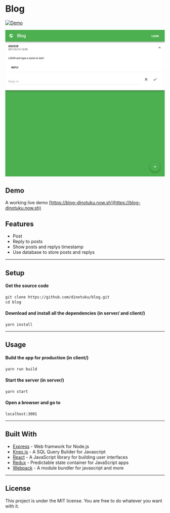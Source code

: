 Blog
=========
[![Demo](https://camo.githubusercontent.com/d57a88a378dd7ed232931397d903da874daa7809/68747470733a2f2f696d672e736869656c64732e696f2f62616467652f64656d6f2d6f6e6c696e652d677265656e2e737667)](https://blog-dinotuku.now.sh)  
  
![UI](public/img/ui.png)

## Demo

A working live demo [https://blog-dinotuku.now.sh](https://blog-dinotuku.now.sh)

## Features

* Post
* Reply to posts
* Show posts and replys timestamp
* Use database to store posts and replys

---

## Setup

#### Get the source code  

	git clone https://github.com/dinotuku/blog.git
	cd blog
	
#### Download and install all the dependencies (in server/ and client/)

	yarn install
  
---
	
## Usage

#### Build the app for production (in client/)

	yarn run build

#### Start the server (in server/)

	yarn start

#### Open a browser and go to

	localhost:3001

---

## Built With

* [Express](http://expressjs.com/) - Web framwork for Node.js
* [Knex.js](http://knexjs.org/) - A SQL Query Builder for Javascript
* [React](https://facebook.github.io/react/) - A JavaScript library for building user interfaces
* [Redux](http://redux.js.org/) - Predictable state container for JavaScript apps
* [Webpack](https://webpack.github.io/) - A module bundler for javascript and more

---

## License

This project is under the MIT license. You are free to do whatever you want with it.
